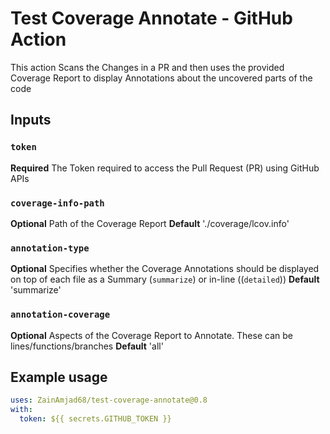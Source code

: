 # Test Coverage Annotate - GitHub Action

This action Scans the Changes in a PR and then uses the provided Coverage Report to display Annotations about the uncovered parts of the code

## Inputs

### `token`

**Required** The Token required to access the Pull Request (PR) using GitHub APIs

### `coverage-info-path`

**Optional** Path of the Coverage Report
**Default** './coverage/lcov.info'

### `annotation-type`

**Optional** Specifies whether the Coverage Annotations should be displayed on top of each file as a Summary (`summarize`) or in-line ((`detailed`))
**Default** 'summarize'

### `annotation-coverage`

**Optional** Aspects of the Coverage Report to Annotate. These can be lines/functions/branches
**Default** 'all'

## Example usage

```yaml
uses: ZainAmjad68/test-coverage-annotate@0.8
with:
  token: ${{ secrets.GITHUB_TOKEN }}
```
